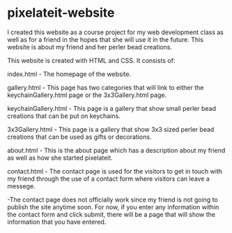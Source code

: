 # pixelateit-website
I created this website as a course project for my web development class as well as for a friend in the hopes that she will use it in the future. This website is about my friend and her perler bead creations.

This website is created with HTML and CSS.
It consists of:

index.html - The homepage of the website.

gallery.html - This page has two categories that will link to either the keychainGallery.html page or the 3x3Gallery.html page.

keychainGallery.html - This page is a gallery that show small perler bead creations that can be put on keychains.

3x3Gallery.html - This page is a gallery that show 3x3 sized perler bead creations that can be used as gifts or decorations.

about.html - This is the about page which has a description about my friend as well as how she started pixelateit.

contact.html - The contact page is used for the visitors to get in touch with my friend through the use of a contact form where visitors can leave a messege. 

  -The contact page does not officially work since my friend is not going to publish the site anytime soon. For now, if you enter any information within the contact form and click submit, there will be a page that will show the information that you have entered.
